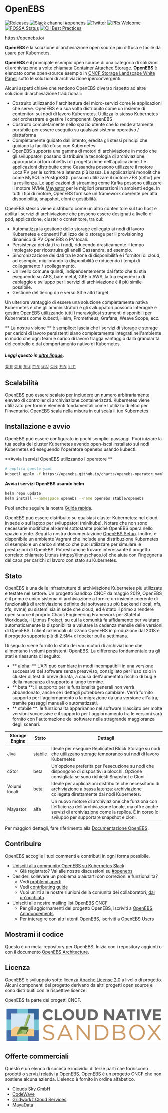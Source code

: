 # OpenEBS

[![Releases](https://img.shields.io/github/release/openebs/openebs/all.svg?style=flat-square)](https://github.com/openebs/openebs/releases)
[![Slack channel #openebs](https://img.shields.io/badge/slack-openebs-brightgreen.svg?logo=slack)](https://kubernetes.slack.com/messages/openebs)
[![Twitter](https://img.shields.io/twitter/follow/openebs.svg?style=social&label=Follow)](https://twitter.com/intent/follow?screen_name=openebs)
[![PRs Welcome](https://img.shields.io/badge/PRs-welcome-brightgreen.svg?style=flat-square)](https://github.com/openebs/openebs/blob/master/CONTRIBUTING.md)
[![FOSSA Status](https://app.fossa.com/api/projects/git%2Bgithub.com%2Fopenebs%2Fopenebs.svg?type=shield)](https://app.fossa.com/projects/git%2Bgithub.com%2Fopenebs%2Fopenebs?ref=badge_shield)
[![CII Best Practices](https://bestpractices.coreinfrastructure.org/projects/1754/badge)](https://bestpractices.coreinfrastructure.org/projects/1754)

https://openebs.io/

**OpenEBS** è la soluzione di archiviazione open source più diffusa e facile da usare per Kubernetes.

**OpenEBS** è il principale esempio open source di una categoria di soluzioni di archiviazione a volte chiamata [Container Attached Storage](https://www.cncf.io/blog/2018/04/19/container-attached-storage-a-primer/). **OpenEBS** è elencato come open-source esempio in [CNCF Storage Landscape White Paper](https://github.com/cncf/sig-storage/blob/master/CNCF%20Storage%20Landscape%20-%20White%20Paper.pdf) sotto le soluzioni di archiviazione iperconvergenti.

Alcuni aspetti chiave che rendono OpenEBS diverso rispetto ad altre soluzioni di archiviazione tradizionali:
- Costruito utilizzando l'architettura dei micro-servizi come le applicazioni che serve. OpenEBS è a sua volta distribuito come un insieme di contenitori sui nodi di lavoro Kubernetes. Utilizza lo stesso Kubernetes per orchestrare e gestire i componenti OpenEBS
- Costruito completamente nello spazio utente che lo rende altamente portabile per essere eseguito su qualsiasi sistema operativo / piattaforma
- Completamente guidato dall'intento, eredita gli stessi principi che guidano la facilità d'uso con Kubernetes
- OpenEBS supporta una gamma di motori di archiviazione in modo che gli sviluppatori possano distribuire la tecnologia di archiviazione appropriata ai loro obiettivi di progettazione dell'applicazione. Le applicazioni distribuite come Cassandra possono utilizzare il motore LocalPV per le scritture a latenza più bassa. Le applicazioni monolitiche come MySQL e PostgreSQL possono utilizzare il motore ZFS (cStor) per la resilienza. Le applicazioni di streaming come Kafka possono utilizzare il motore NVMe [Mayastor](https://github.com/openebs/Mayastor) per le migliori prestazioni in ambienti edge. In tutti i tipi di motore, OpenEBS fornisce un framework coerente per alta disponibilità, snapshot, cloni e gestibilità.

OpenEBS stesso viene distribuito come un altro contenitore sul tuo host e abilita i servizi di archiviazione che possono essere designati a livello di pod, applicazione, cluster o contenitore, tra cui:
- Automatizza la gestione dello storage collegato ai nodi di lavoro Kubernetes e consenti l'utilizzo dello storage per il provisioning dinamico di PV OpenEBS o PV locali.
- Persistenza dei dati tra i nodi, riducendo drasticamente il tempo impiegato per ricostruire gli anelli Cassandra, ad esempio.
- Sincronizzazione dei dati tra le zone di disponibilità e i fornitori di cloud, ad esempio, migliorando la disponibilità e riducendo i tempi di collegamento / scollegamento.
- Un livello comune quindi, indipendentemente dal fatto che tu stia eseguendo su AKS, bare metal, GKE o AWS, la tua esperienza di cablaggio e sviluppo per i servizi di archiviazione è il più simile possibile.
- Gestione del tiering da e verso S3 e altri target.

Un ulteriore vantaggio di essere una soluzione completamente nativa Kubernetes è che gli amministratori e gli sviluppatori possono interagire e gestire OpenEBS utilizzando tutti i meravigliosi strumenti disponibili per Kubernetes come kubectl, Helm, Prometheus, Grafana, Weave Scope, ecc.

** La nostra visione ** è semplice: lascia che i servizi di storage e storage per carichi di lavoro persistenti siano completamente integrati nell'ambiente in modo che ogni team e carico di lavoro tragga vantaggio dalla granularità del controllo e dal comportamento nativo di Kubernetes.

#### *Leggi questo in [altre lingue](translations/TRANSLATIONS.md).*

[🇩🇪](README.de.md)
[:uk:](/README.md)
[🇷🇺](README.ru.md)
[🇹🇷](README.tr.md)
[🇺🇦](README.ua.md)
[🇨🇳](README.zh.md)
[🇫🇷](README.fr.md)
[🇮🇹](README.it.md)
## Scalabilità

OpenEBS può essere scalato per includere un numero arbitrariamente elevato di controller di archiviazione containerizzati. Kubernetes viene utilizzato per fornire elementi fondamentali come l'utilizzo di etcd per l'inventario. OpenEBS scala nella misura in cui scala il tuo Kubernetes.

## Installazione e avvio

OpenEBS può essere configurato in pochi semplici passaggi. Puoi iniziare la tua scelta del cluster Kubernetes avendo open-iscsi installato sui nodi Kubernetes ed eseguendo l'operatore openebs usando kubectl.

**Avvia i servizi OpenEBS utilizzando l'operatore **
```bash
# applica questo yaml
kubectl apply -f https://openebs.github.io/charts/openebs-operator.yaml
```

**Avvia i servizi OpenEBS usando helm**
```bash
helm repo update
helm install --namespace openebs --name openebs stable/openebs
```

Puoi anche seguire la nostra [Guida rapida](https://docs.openebs.io/docs/overview.html).

OpenEBS può essere distribuito su qualsiasi cluster Kubernetes: nel cloud, in sede o sul laptop per sviluppatori (minikube). Notare che non sono necessarie modifiche al kernel sottostante poiché OpenEBS opera nello spazio utente. Segui la nostra documentazione [OpenEBS Setup](https://docs.openebs.io/docs/overview.html). Inoltre, è disponibile un ambiente Vagrant che include una distribuzione Kubernetes di esempio e un carico sintetico che puoi utilizzare per simulare le prestazioni di OpenEBS. Potresti anche trovare interessante il progetto correlato chiamato Litmus (https://litmuschaos.io) che aiuta con l'ingegneria del caos per carichi di lavoro con stato su Kubernetes.

## Stato

OpenEBS è una delle infrastrutture di archiviazione Kubernetes più utilizzate e testate nel settore. Un progetto Sandbox CNCF da maggio 2019, OpenEBS è il primo e unico sistema di archiviazione a fornire un insieme coerente di funzionalità di archiviazione definite dal software su più backend (local, nfs, zfs, nvme) su sistemi sia in sede che cloud, ed è stato il primo a rendere open source il proprio Chaos Engineering Framework per Stateful Workloads, il [Litmus Project](https://litmuschaos.io), su cui la comunità fa affidamento per valutare automaticamente la disponibilità a valutare la cadenza mensile delle versioni di OpenEBS. I clienti aziendali utilizzano OpenEBS in produzione dal 2018 e il progetto supporta più di 2.5M+ di docker pull a settimana.

Di seguito viene fornito lo stato dei vari motori di archiviazione che alimentano i volumi persistenti OpenEBS. La differenza fondamentale tra gli stati è riassunta di seguito:
- ** alpha: ** L'API può cambiare in modi incompatibili in una versione successiva del software senza preavviso, consigliato per l'uso solo in cluster di test di breve durata, a causa dell'aumentato rischio di bug e della mancanza di supporto a lungo termine.
- ** beta **: il supporto per le funzionalità generali non verrà abbandonato, anche se i dettagli potrebbero cambiare. Verrà fornito supporto per l'aggiornamento o la migrazione da una versione all'altra, tramite passaggi manuali o automatizzati.
- ** stabile **: le funzionalità appariranno nel software rilasciato per molte versioni successive e il supporto per l'aggiornamento tra le versioni sarà fornito con l'automazione del software nella stragrande maggioranza degli scenari.


| Storage Engine | Stato | Dettagli |
|---|---|---|
| Jiva | stabile | Ideale per eseguire Replicated Block Storage su nodi che utilizzano storage temporaneo sui nodi di lavoro Kubernetes |
| cStor | beta | Un'opzione preferita per l'esecuzione su nodi che dispongono di dispositivi a blocchi. Opzione consigliata se sono richiesti Snapshot e Cloni |
| Volumi locali | beta | Ideale per applicazioni distribuite che necessitano di archiviazione a bassa latenza: archiviazione collegata direttamente dai nodi Kubernetes. |
| Mayastor | alfa | Un nuovo motore di archiviazione che funziona con l'efficienza dell'archiviazione locale, ma offre anche servizi di archiviazione come la replica. È in corso lo sviluppo per supportare snapshot e cloni. |

Per maggiori dettagli, fare riferimento alla [Documentazione OpenEBS](https://docs.openebs.io/docs/next/quickstart.html).

## Contribuire

OpenEBS accoglie i tuoi commenti e contributi in ogni forma possibile.

- [Unisciti alla community OpenEBS su Kubernetes Slack](https://kubernetes.slack.com)
   - Già registrato? Vai alle nostre discussioni su [#openebs](https://kubernetes.slack.com/messages/openebs/)
- Desideri sollevare un problema o aiutarti con correzioni e funzionalità?
   - Vedi [problemi aperti](https://github.com/openebs/openebs/issues)
   - Vedi [contributing guide](./CONTRIBUTING.md)
   - Vuoi unirti alle nostre riunioni della comunità dei collaboratori, [dai un'occhiata](./community/README.md).
- Unisciti alle nostre mailing list OpenEBS CNCF
   - Per gli aggiornamenti del progetto OpenEBS, iscriviti a [OpenEBS Announcements](https://lists.cncf.io/g/cncf-openebs-announcements)
   - Per interagire con altri utenti OpenEBS, iscriviti a [OpenEBS Users](https://lists.cncf.io/g/cncf-openebs-users)

## Mostrami il codice

Questo è un meta-repository per OpenEBS. Inizia con i repository aggiunti o con il documento [OpenEBS Architecture](./contribute/design/README.md).
## Licenza

OpenEBS è sviluppato sotto licenza [Apache License 2.0](https://github.com/openebs/openebs/blob/master/LICENSE) a livello di progetto. Alcuni componenti del progetto derivano da altri progetti open source e sono distribuiti con le rispettive licenze.

OpenEBS fa parte dei progetti CNCF.

[![CNCF Sandbox Project](https://raw.githubusercontent.com/cncf/artwork/master/other/cncf-sandbox/horizontal/color/cncf-sandbox-horizontal-color.png)](https://landscape.cncf.io/selected=open-ebs)

## Offerte commerciali

Questo è un elenco di società e individui di terze parti che forniscono prodotti o servizi relativi a OpenEBS. OpenEBS è un progetto CNCF che non sostiene alcuna azienda. L'elenco è fornito in ordine alfabetico.
- [Clouds Sky GmbH](https://cloudssky.com/en/)
- [CodeWave](https://codewave.eu/)
- [Gridworkz Cloud Services](https://gridworkz.com/)
- [MayaData](https://mayadata.io/)

